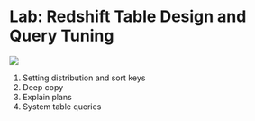 # Lab: Redshift Table Design and Query Tuning

[![](https://img.shields.io/badge/jupyter-notebook-informational?logo=jupyter)](https://nbviewer.org/github/sparsh-ai/recohut/blob/main/02-storage/lab-redshift-immersion/02-query-tuning.ipynb)

1. Setting distribution and sort keys
2. Deep copy
3. Explain plans
4. System table queries